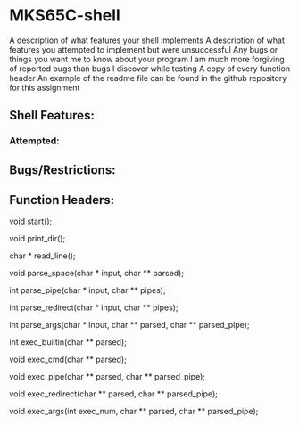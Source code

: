 # MKS65C-shell
A description of what features your shell implements
A description of what features you attempted to implement but were unsuccessful
Any bugs or things you want me to know about your program
I am much more forgiving of reported bugs than bugs I discover while testing
A copy of every function header
An example of the readme file can be found in the github repository for this assignment

## Shell Features:

### Attempted:

## Bugs/Restrictions:


## Function Headers:
void start();

void print_dir();

char * read_line();

void parse_space(char * input, char ** parsed);

int parse_pipe(char * input, char ** pipes);

int parse_redirect(char * input, char ** pipes);

int parse_args(char * input, char ** parsed, char ** parsed_pipe);

int exec_builtin(char ** parsed);

void exec_cmd(char ** parsed);

void exec_pipe(char ** parsed, char ** parsed_pipe);

void exec_redirect(char ** parsed, char ** parsed_pipe);

void exec_args(int exec_num, char ** parsed, char ** parsed_pipe);
